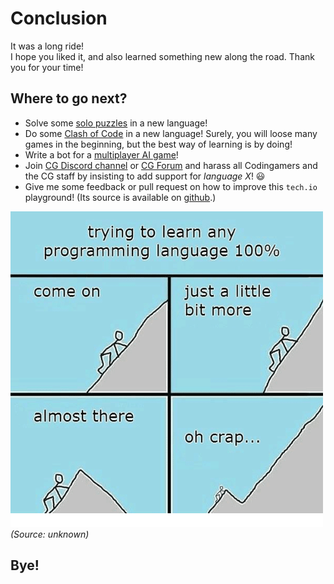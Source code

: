 # Conclusion

It was a long ride!\
I hope you liked it, and also learned something new along the road.
Thank you for your time!

## Where to go next?

- Solve some [solo puzzles](https://www.codingame.com/training) in a new language!
- Do some [Clash of Code](https://www.codingame.com/multiplayer/clashofcode) in a new language! Surely, you will loose many games in the beginning, but the best way of learning is by doing!
- Write a bot for a [multiplayer AI game](https://www.codingame.com/multiplayer/bot-programming)!
- Join [CG Discord channel](https://discord.com/channels/466965651135922206/466965651135922208) or [CG Forum](https://www.codingame.com/forum/t/languages-update/1574) and harass all Codingamers and the CG staff by insisting to add support for _language X_! :smiley:
- Give me some feedback or pull request on how to improve this `tech.io` playground! (Its source is available on [github](https://github.com/tbali0524/playground-dvtfkqgd).)

![Meme](../pic/meme.png)
_(Source: unknown)_

## Bye!
